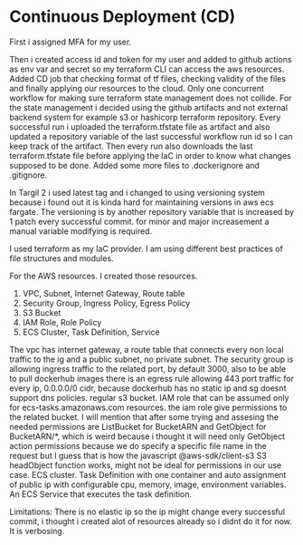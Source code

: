 # Continuous Deployment (CD)

First i assigned MFA for my user.

Then i created access id and token for my user and added to github actions as env var and secret so my terraform CLI can access the aws resources.
Added CD job that checking format of tf files, checking validity of the files and finally applying our resources to the cloud.
Only one concurrent workflow for making sure terraform state management does not collide.
For the state management i decided using the github artifacts and not external backend system for example s3 or hashicorp terraform repository.
Every successful run i uploaded the terraform.tfstate file as artifact and also updated a repository variable of the last successful workflow run id so I can keep track of the artifact.
Then every run also downloads the last terraform.tfstate file before applying the IaC in order to know what changes supposed to be done. Added some more files to .dockerignore and .gitignore.

In Targil 2 i used latest tag and i changed to using versioning system because i found out it is kinda hard for maintaining versions in aws ecs fargate. The versioning is by another repository variable that is increased by 1 patch every successful commit. for minor and major increasement a manual variable modifying is required.

I used terraform as my IaC provider. I am using different best practices of file structures and modules.

For the AWS resources. I created those resources.
1. VPC, Subnet, Internet Gateway, Route table
2. Security Group, Ingress Policy, Egress Policy
3. S3 Bucket
4. IAM Role, Role Policy
5. ECS Cluster, Task Definition, Service

The vpc has internet gateway, a route table that connects every non local traffic to the ig and a public subnet, no private subnet.
The security group is allowing ingress traffic to the related port, by default 3000, also to be able to pull dockerhub images there is an egress rule allowing 443 port traffic for every ip, 0.0.0.0/0 cidr, because dockerhub has no static ip and sg doesnt support dns policies.
regular s3 bucket.
IAM role that can be assumed only for ecs-tasks.amazonaws.com resources. the iam role give permissions to the related bucket. I will mention that after some trying and assesing the needed permissions are ListBucket for BucketARN and GetObject for BucketARN/*, which is weird because i thought it will need only GetObject action permissions because we do specify a specific file name in the request but I guess that is how the javascript @aws-sdk/client-s3 S3 headObject function works, might not be ideal for permissions in our use case. 
ECS cluster. Task Definition with one container and auto assignment of public ip with configurable cpu, memory, image, environment variables. An ECS Service that executes the task definition.

Limitations:
There is no elastic ip so the ip might change every successful commit, i thought i created alot of resources already so i didnt do it for now. It is verbosing.